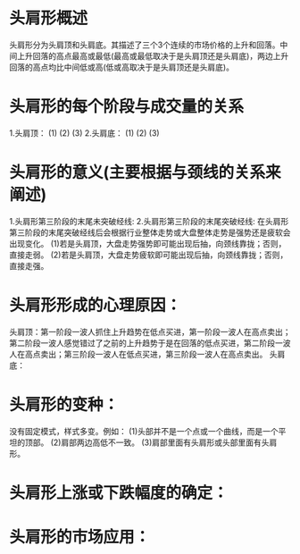 # 头肩形概述
  头肩形分为头肩顶和头肩底。其描述了三个3个连续的市场价格的上升和回落。中间上升回落的高点最高或最低(最高或最低取决于是头肩顶还是头肩底)，两边上升回落的高点均比中间低或高(低或高取决于是头肩顶还是头肩底)。
# 头肩形的每个阶段与成交量的关系
  1.头肩顶：
    (1)
    (2)
    (3)
  2.头肩底：
    (1)
    (2)
    (3)
# 头肩形的意义(主要根据与颈线的关系来阐述)
  1.头肩形第三阶段的末尾未突破经线: 
  2.头肩形第三阶段的末尾突破经线: 在头肩形第三阶段的末尾突破经线后会根据行业整体走势或大盘整体走势是强势还是疲软会出现变化。
    (1)若是头肩顶，大盘走势强势即可能出现后抽，向颈线靠拢；否则，直接走弱。
    (2)若是头肩顶，大盘走势疲软即可能出现后抽，向颈线靠拢；否则，直接走强。

# 头肩形形成的心理原因：
  头肩顶：第一阶段一波人抓住上升趋势在低点买进，第一阶段一波人在高点卖出；第二阶段一波人感觉错过了之前的上升趋势于是在回落的低点买进，第二阶段一波人在高点卖出；第三阶段一波人在低点买进，第三阶段一波人在高点卖出。
  头肩底：
# 头肩形的变种：
  没有固定模式，样式多变。例如：
  (1)头部并不是一个点或一个曲线，而是一个平坦的顶部。
  (2)肩部两边高低不一致。
  (3)肩部里面有头肩形或头部里面有头肩形。
# 头肩形上涨或下跌幅度的确定：

# 头肩形的市场应用：    
   